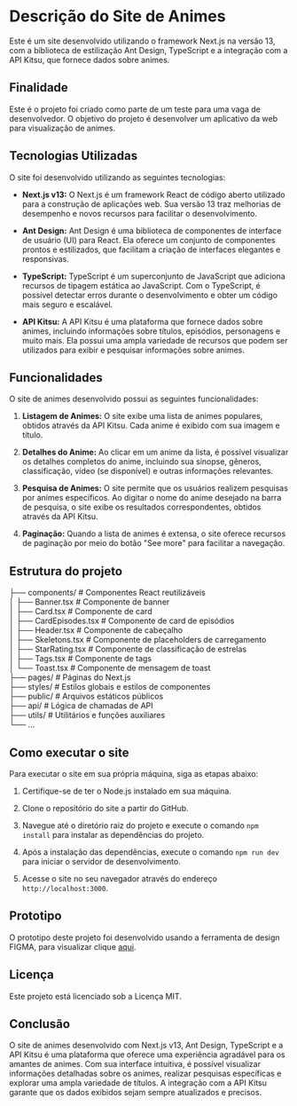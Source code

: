 # Descrição do Site de Animes

Este é um site desenvolvido utilizando o framework Next.js na versão 13, com a biblioteca de estilização Ant Design, TypeScript e a integração com a API Kitsu, que fornece dados sobre animes.

## Finalidade

Este é o projeto foi criado como parte de um teste para uma vaga de desenvolvedor. O objetivo do projeto é desenvolver um aplicativo da web para visualização de animes.

## Tecnologias Utilizadas

O site foi desenvolvido utilizando as seguintes tecnologias:

- **Next.js v13:** O Next.js é um framework React de código aberto utilizado para a construção de aplicações web. Sua versão 13 traz melhorias de desempenho e novos recursos para facilitar o desenvolvimento.

- **Ant Design:** Ant Design é uma biblioteca de componentes de interface de usuário (UI) para React. Ela oferece um conjunto de componentes prontos e estilizados, que facilitam a criação de interfaces elegantes e responsivas.

- **TypeScript:** TypeScript é um superconjunto de JavaScript que adiciona recursos de tipagem estática ao JavaScript. Com o TypeScript, é possível detectar erros durante o desenvolvimento e obter um código mais seguro e escalável.

- **API Kitsu:** A API Kitsu é uma plataforma que fornece dados sobre animes, incluindo informações sobre títulos, episódios, personagens e muito mais. Ela possui uma ampla variedade de recursos que podem ser utilizados para exibir e pesquisar informações sobre animes.

## Funcionalidades

O site de animes desenvolvido possui as seguintes funcionalidades:

1. **Listagem de Animes:** O site exibe uma lista de animes populares, obtidos através da API Kitsu. Cada anime é exibido com sua imagem e título.

2. **Detalhes do Anime:** Ao clicar em um anime da lista, é possível visualizar os detalhes completos do anime, incluindo sua sinopse, gêneros, classificação, vídeo (se disponível) e outras informações relevantes.

3. **Pesquisa de Animes:** O site permite que os usuários realizem pesquisas por animes específicos. Ao digitar o nome do anime desejado na barra de pesquisa, o site exibe os resultados correspondentes, obtidos através da API Kitsu.

4. **Paginação:** Quando a lista de animes é extensa, o site oferece recursos de paginação por meio do botão "See more" para facilitar a navegação.

## Estrutura do projeto
├── components/    # Componentes React reutilizáveis <br>
│   ├── Banner.tsx          # Componente de banner <br>
│   ├── Card.tsx            # Componente de card <br>
│   ├── CardEpisodes.tsx    # Componente de card de episódios <br>
│   ├── Header.tsx          # Componente de cabeçalho <br>
│   ├── Skeletons.tsx       # Componente de placeholders de carregamento <br>
│   ├── StarRating.tsx      # Componente de classificação de estrelas <br>
│   ├── Tags.tsx            # Componente de tags <br>
│   └── Toast.tsx           # Componente de mensagem de toast <br>
├── pages/         # Páginas do Next.js <br>
├── styles/        # Estilos globais e estilos de componentes <br>
├── public/        # Arquivos estáticos públicos <br>
├── api/           # Lógica de chamadas de API <br>
├── utils/         # Utilitários e funções auxiliares <br>
└── ...

## Como executar o site

Para executar o site em sua própria máquina, siga as etapas abaixo:

1. Certifique-se de ter o Node.js instalado em sua máquina.

2. Clone o repositório do site a partir do GitHub.

3. Navegue até o diretório raiz do projeto e execute o comando `npm install` para instalar as dependências do projeto.

4. Após a instalação das dependências, execute o comando `npm run dev` para iniciar o servidor de desenvolvimento.

5. Acesse o site no seu navegador através do endereço `http://localhost:3000`.


## Prototipo
O prototipo deste projeto foi desenvolvido usando a ferramenta de design FIGMA, para visualizar clique [aqui](https://www.figma.com/file/hqQAxMhHzeF5O7zczrtRwm/Anime_views?type=design&node-id=0%3A1&t=ubB7uAXhHiWWVh7p-1).

## Licença
Este projeto está licenciado sob a Licença MIT.

## Conclusão

O site de animes desenvolvido com Next.js v13, Ant Design, TypeScript e a API Kitsu é uma plataforma que oferece uma experiência agradável para os amantes de animes. Com sua interface intuitiva, é possível visualizar informações detalhadas sobre os animes, realizar pesquisas específicas e explorar uma ampla variedade de títulos. A integração com a API Kitsu garante que os dados exibidos sejam sempre atualizados e precisos.
